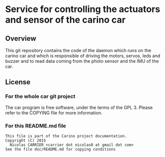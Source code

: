 # Service for controlling the actuators and sensor of the carino car

## Overview

This git repository contains the code of the daemon which runs on the carino car
and which is responsible of driving the motors, servos, leds and buzzer and to
read data coming from the photo sensor and the IMU of the car.  

## License

### For the whole car git project

The car program is free software, under the terms of the GPL 3.
Please refer to the COPYING file for more information.

### For this README.md file

    This file is part of the Carino project documentation.
    Copyright (C) 2015
      Nicolas CARRIER <carrier dot nicolas0 at gmail dot com>
    See the file doc/README.md for copying conditions

